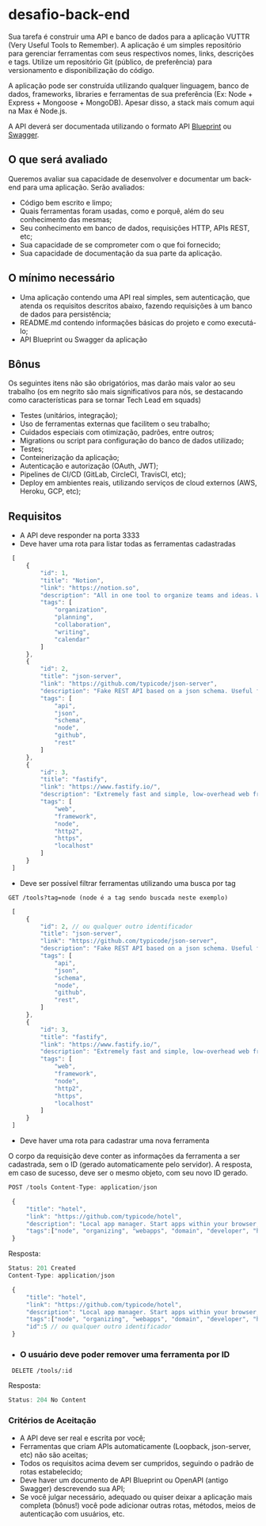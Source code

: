 # desafio-back-end

Sua tarefa é construir uma API e banco de dados para a aplicação VUTTR (Very Useful Tools to Remember). A aplicação é um simples repositório para gerenciar ferramentas com seus respectivos nomes, links, descrições e tags. Utilize um repositório Git (público, de preferência) para versionamento e disponibilização do código.

A aplicação pode ser construída utilizando qualquer linguagem, banco de dados, frameworks, libraries e ferramentas de sua preferência (Ex: Node + Express + Mongoose + MongoDB). Apesar disso, a stack mais comum aqui na Max é Node.js.

A API deverá ser documentada utilizando o formato API [Blueprint](https://apiblueprint.org/) ou [Swagger](https://swagger.io/docs/specification/basic-structure/).

## O que será avaliado
Queremos avaliar sua capacidade de desenvolver e documentar um back-end para uma aplicação. Serão avaliados:

* Código bem escrito e limpo;
* Quais ferramentas foram usadas, como e porquê, além do seu conhecimento das mesmas;
* Seu conhecimento em banco de dados, requisições HTTP, APIs REST, etc;
* Sua capacidade de se comprometer com o que foi fornecido;
* Sua capacidade de documentação da sua parte da aplicação.


## O mínimo necessário
* Uma aplicação contendo uma API real simples, sem autenticação, que atenda os requisitos descritos abaixo, fazendo requisições à um banco de dados para persistência;
* README.md contendo informações básicas do projeto e como executá-lo;
* API Blueprint ou Swagger da aplicação


## Bônus
Os seguintes itens não são obrigatórios, mas darão mais valor ao seu trabalho (os em negrito são mais significativos para nós, se destacando como características para se tornar Tech Lead em squads)

* Testes (unitários, integração);
* Uso de ferramentas externas que facilitem o seu trabalho;
* Cuidados especiais com otimização, padrões, entre outros;
* Migrations ou script para configuração do banco de dados utilizado;
* Testes;
* Conteinerização da aplicação;
* Autenticação e autorização (OAuth, JWT);
* Pipelines de CI/CD (GitLab, CircleCI, TravisCI, etc);
* Deploy em ambientes reais, utilizando serviços de cloud externos (AWS, Heroku, GCP, etc);
  
## Requisitos

  * A API deve responder na porta 3333
  * Deve haver uma rota para listar todas as ferramentas cadastradas

```javascript    
 [
     {
         "id": 1, 
         "title": "Notion",
         "link": "https://notion.so",
         "description": "All in one tool to organize teams and ideas. Write, plan, collaborate, and get organized. ",
         "tags": [
             "organization",
             "planning",
             "collaboration",
             "writing",
             "calendar"
         ]
     },
     {
         "id": 2,
         "title": "json-server",
         "link": "https://github.com/typicode/json-server",
         "description": "Fake REST API based on a json schema. Useful for mocking and creating APIs for front-end devs to consume in coding challenges.",
         "tags": [
             "api",
             "json",
             "schema",
             "node",
             "github",
             "rest"
         ]
     },
     {
         "id": 3,
         "title": "fastify",
         "link": "https://www.fastify.io/",
         "description": "Extremely fast and simple, low-overhead web framework for NodeJS. Supports HTTP2.",
         "tags": [
             "web",
             "framework",
             "node",
             "http2",
             "https",
             "localhost"
         ]
     }
 ]    
``` 

  * Deve ser possível filtrar ferramentas utilizando uma busca por tag
  
` GET /tools?tag=node (node é a tag sendo buscada neste exemplo) `

```javascript 
 [
     {
         "id": 2, // ou qualquer outro identificador
         "title": "json-server",
         "link": "https://github.com/typicode/json-server",
         "description": "Fake REST API based on a json schema. Useful for mocking and creating APIs for front-end devs to consume in coding challenges.",
         "tags": [
             "api",
             "json",
             "schema",
             "node",
             "github",
             "rest",
         ]
     },
     {
         "id": 3,
         "title": "fastify",
         "link": "https://www.fastify.io/",
         "description": "Extremely fast and simple, low-overhead web framework for NodeJS. Supports HTTP2.",
         "tags": [
             "web",
             "framework",
             "node",
             "http2",
             "https",
             "localhost"
         ]
     }
 ] 
 ```

  * Deve haver uma rota para cadastrar uma nova ferramenta
  

O corpo da requisição deve conter as informações da ferramenta a ser cadastrada, sem o ID (gerado automaticamente pelo servidor). A resposta, em caso de sucesso, deve ser o mesmo objeto, com seu novo ID gerado.

```javascript
POST /tools Content-Type: application/json
```

```javascript     
 {
     "title": "hotel",
     "link": "https://github.com/typicode/hotel",
     "description": "Local app manager. Start apps within your browser, developer tool with local .localhost domain and https out of the box.",
     "tags":["node", "organizing", "webapps", "domain", "developer", "https", "proxy"]
 }   
``` 

Resposta:

```javascript
Status: 201 Created
Content-Type: application/json
```

```javascript     
 {
     "title": "hotel",
     "link": "https://github.com/typicode/hotel",
     "description": "Local app manager. Start apps within your browser, developer tool with local .localhost domain and https out of the box.",
     "tags":["node", "organizing", "webapps", "domain", "developer", "https", "proxy"],
     "id":5 // ou qualquer outro identificador
 }  
```

  * ### O usuário deve poder remover uma ferramenta por ID
  
` DELETE /tools/:id`

Resposta:
```javascript
Status: 204 No Content
```

### Critérios de Aceitação
*   A API deve ser real e escrita por você;
*   Ferramentas que criam APIs automaticamente (Loopback, json-server, etc) não são aceitas;
* Todos os requisitos acima devem ser cumpridos, seguindo o padrão de rotas estabelecido;
* Deve haver um documento de API Blueprint ou OpenAPI (antigo Swagger) descrevendo sua API;
* Se você julgar necessário, adequado ou quiser deixar a aplicação mais completa (bônus!) você pode adicionar outras rotas, métodos, meios de autenticação com usuários, etc.